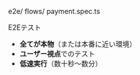 e2e/
      flows/
        payment.spec.ts


E2Eテスト
- **全てが本物**（または本番に近い環境）
- **ユーザー視点**でのテスト
- **低速実行**（数十秒〜数分）